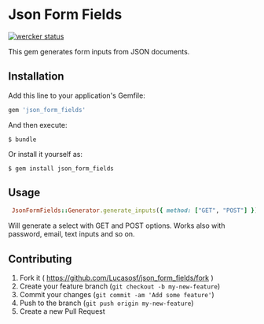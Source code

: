 # Json Form Fields

[![wercker status](https://app.wercker.com/status/d77720171bb26aadf287506a9b93679d/s "wercker status")](https://app.wercker.com/project/bykey/d77720171bb26aadf287506a9b93679d)

This gem generates form inputs from JSON documents.

## Installation

Add this line to your application's Gemfile:

```ruby
gem 'json_form_fields'
```

And then execute:

    $ bundle

Or install it yourself as:

    $ gem install json_form_fields

## Usage

```ruby
 JsonFormFields::Generator.generate_inputs({ method: ["GET", "POST"] })
```
Will generate a select with GET and POST options. Works also with
password, email, text inputs and so on.

## Contributing

1. Fork it ( https://github.com/Lucasosf/json_form_fields/fork )
2. Create your feature branch (`git checkout -b my-new-feature`)
3. Commit your changes (`git commit -am 'Add some feature'`)
4. Push to the branch (`git push origin my-new-feature`)
5. Create a new Pull Request
